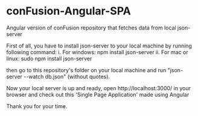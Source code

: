 # conFusion-Angular-SPA
Angular version of conFusion repository that fetches data from local json-server

First of all, you have to install json-server to your local machine by running following command:
  i.  For windows: npm install json-server
  ii. For mac or linux: sudo npm install json-server
 
then go to this repository's folder on your local machine and run "json-server --watch db.json" (without quotes).

Now your local server is up and ready, open http://localhost:3000/ in your browser and check out this 'Single Page Application' made using Angular

Thank you for your time.

